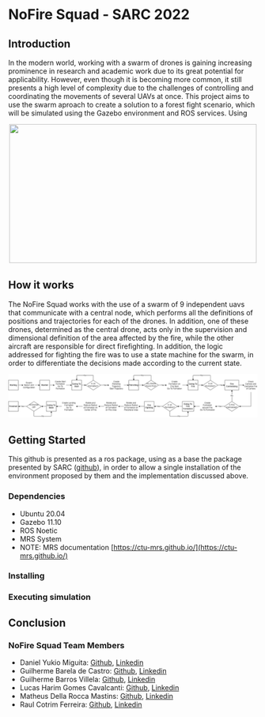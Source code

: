 # NoFire Squad - SARC 2022

## Introduction

In the modern world, working with a swarm of drones is gaining increasing prominence in research and  academic work due to its great potential for applicability. However, even though it is becoming more  common, it still presents a high level of complexity due to the challenges of controlling and coordinating  the movements of several UAVs at once. This project aims to use the swarm aproach to create a solution to a forest fight scenario, which will be simulated using the Gazebo environment and ROS services. Using 

<p align="center">
  <img width="500" height="281" src="./assets/simulation_starting.gif">
</p>

## How it works

The NoFire Squad works with the use of a swarm of 9 independent uavs that communicate with a central node, which performs all the definitions of positions and trajectories for each of the drones. In addition, one of these drones, determined as the central drone, acts only in the supervision and dimensional definition of the area affected by the fire, while the other aircraft are responsible for direct firefighting. In addition, the logic addressed for fighting the fire was to use a state machine for the swarm, in order to differentiate the decisions made according to the current state.

<p align="center">
  <img width="700" src="./assets/State_machine.png">
</p>

## Getting Started

This github is presented as a ros package, using as a base the package presented by SARC ([github](https://github.com/2nd-sarc-barinet-aerospace-competition/sarc_environment)), in order to allow a single installation of the environment proposed by them and the implementation discussed above.

### Dependencies

- Ubuntu 20.04
- Gazebo 11.10
- ROS Noetic
- MRS System
- NOTE: MRS documentation [https://ctu-mrs.github.io/](https://ctu-mrs.github.io/)

### Installing

### Executing simulation

## Conclusion

### NoFire Squad Team Members

- Daniel Yukio Miguita: [Github](), [Linkedin]()
- Guilherme Barela de Castro: [Github](), [Linkedin]()
- Guilherme Barros Villela: [Github](), [Linkedin]()
- Lucas Harim Gomes Cavalcanti: [Github](), [Linkedin]()
- Matheus Della Rocca Mastins: [Github](), [Linkedin]()
- Raul Cotrim Ferreira: [Github](), [Linkedin]()
